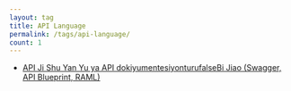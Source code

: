 ```yaml
---
layout: tag
title: API Language
permalink: /tags/api-language/
count: 1
---
```


- [API Ji Shu Yan Yu ya API dokiyumentesiyonturufalseBi Jiao (Swagger, API Blueprint, RAML)](https://tetsuwo.github.io/post/20190216/api-description-language-documentation-tool.html)
